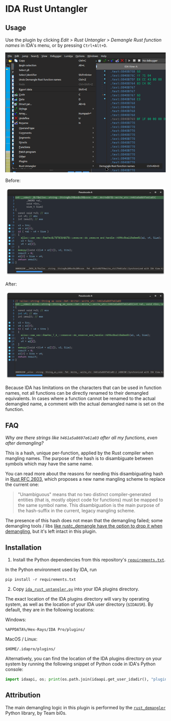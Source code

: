 # IDA Rust Untangler

## Usage

Use the plugin by clicking _Edit > Rust Untangler > Demangle Rust function names_ in IDA's menu, or by pressing `Ctrl+Alt+D`.

![Screenshot of the Edit > Rust Untangler > Demangle Rust function names entry in the IDA menu](images/plugin-menu-entry-screenshot.png)

Before:

![Image of a decompiled function with the Rust-mangled name `_$LT$alloc..string..String$u20$as$u20$core..fmt..Write$GT$::write_str::h461a5a8697e61a03`](images/decompiler-window-before-demangle-screenshot.png)

After:

![Image of a decompiled function with the original demangled Rust name `<alloc::string::String as core::fmt::Write>::write_str::h461a5a8697e61a03`](images/decompiler-window-after-demangle-screenshot.png)

Because IDA has limitations on the characters that can be used in function names, not all functions can be directly renamed to their demangled equivalents. In cases where a function cannot be renamed to the actual demangled name, a comment with the actual demangled name is set on the function.

## FAQ

_Why are there strings like `h461a5a8697e61a03` after all my functions, even after demangling?_

This is a hash, unique per-function, applied by the Rust compiler when mangling names. The purpose of the hash is to disambiguate between symbols which may have the same name.

You can read more about the reasons for needing this disambiguating hash in [Rust RFC 2603](https://rust-lang.github.io/rfcs/2603-rust-symbol-name-mangling-v0.html#requirements-for-a-symbol-mangling-scheme), which proposes a new name mangling scheme to replace the current one:

> "Unambiguous" means that no two distinct compiler-generated entities (that is, mostly object code for functions) must be mapped to the same symbol name. This disambiguation is the main purpose of the hash-suffix in the current, legacy mangling scheme.

The presence of this hash does not mean that the demangling failed; some demangling tools / libs [like rustc_demangle have the option to drop it when demangling](https://github.com/rust-lang/rustc-demangle/pull/5), but it's left intact in this plugin.

## Installation

1. Install the Python dependencies from this repository's [`requirements.txt`](requirements.txt).

In the Python environment used by IDA, run
```
pip install -r requirements.txt
```

2. Copy [`ida_rust_untangler.py`](ida_rust_untangler.py) into your IDA plugins directory.

The exact location of the IDA plugins directory will vary by operating system, as well as the location of your IDA user directory (`$IDAUSR`). By default, they are in the following locations:

Windows:

```
%APPDATA%/Hex-Rays/IDA Pro/plugins/
```

MacOS / Linux:

```
$HOME/.idapro/plugins/
```

Alternatively, you can find the location of the IDA plugins directory on your system by running the following snippet of Python code in IDA's Python console:

```python
import idaapi, os; print(os.path.join(idaapi.get_user_idadir(), "plugins"))
```

## Attribution

The main demangling logic in this plugin is performed by the [`rust_demangler`](https://github.com/teambi0s/rust_demangler) Python library, by Team bi0s.
